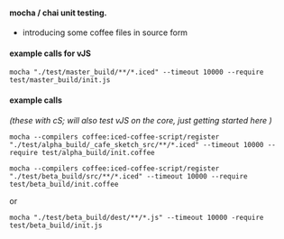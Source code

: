 

#### mocha / chai unit testing.

- introducing some coffee files in source form



#### example calls for vJS

`mocha "./test/master_build/**/*.iced" --timeout 10000 --require test/master_build/init.js`




#### example calls 
_(these with cS; will also test vJS on the core, just getting started here )_



`mocha --compilers coffee:iced-coffee-script/register "./test/alpha_build/_cafe_sketch_src/**/*.iced" --timeout 10000 --require test/alpha_build/init.coffee`


`mocha --compilers coffee:iced-coffee-script/register "./test/beta_build/src/**/*.iced" --timeout 10000 --require test/beta_build/init.coffee`

or 

`mocha "./test/beta_build/dest/**/*.js" --timeout 10000 -require test/beta_build/init.js`